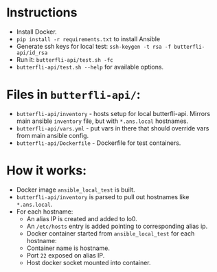# Instructions

- Install Docker.
- `pip install -r requirements.txt` to install Ansible
- Generate ssh keys for local test: `ssh-keygen -t rsa -f butterfli-api/id_rsa`
- Run it: `butterfli-api/test.sh -fc`
- `butterfli-api/test.sh --help` for available options.

# Files in `butterfli-api/`:

- `butterfli-api/inventory` - hosts setup for local butterfli-api. Mirrors main ansible `inventory` file, but with `*.ans.local` hostnames.
- `butterfli-api/vars.yml` - put vars in there that should override vars from main ansible config.
- `butterfli-api/Dockerfile` - Dockerfile for test containers.

# How it works:

- Docker image `ansible_local_test` is built.
- `butterfli-api/inventory` is parsed to pull out hostnames like `*.ans.local`.
- For each hostname:
  - An alias IP is created and added to lo0.
  - An `/etc/hosts` entry is added pointing to corresponding alias ip.
  - Docker container started from `ansible_local_test` for each hostname:
  - Container name is hostname.
  - Port `22` exposed on alias IP.
  - Host docker socket mounted into container.
